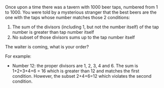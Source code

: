 Once upon a time there was a tavern with 1000 beer taps, numbered from 1 to 1000. You were told by a mysterious stranger that the best beers are the one with the taps whose number matches those 2 conditions:
1) The sum of the divisors (including 1, but not the number itself) of the tap number is greater than tap number itself
2) No subset of those divisors sums up to the tap number itself

The waiter is coming, what is your order?

For example:
- Number 12: the proper divisors are 1, 2, 3, 4 and 6. The sum is 1+2+3+4+6 = 16 which is greater than 12 and matches the first condition. However, the subset 2+4+6=12 which violates the second condition.